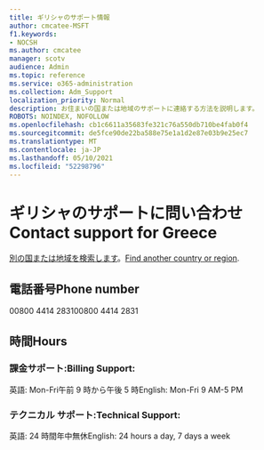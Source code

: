 ```yaml
---
title: ギリシャのサポート情報
author: cmcatee-MSFT
f1.keywords:
- NOCSH
ms.author: cmcatee
manager: scotv
audience: Admin
ms.topic: reference
ms.service: o365-administration
ms.collection: Adm_Support
localization_priority: Normal
description: お住まいの国または地域のサポートに連絡する方法を説明します。
ROBOTS: NOINDEX, NOFOLLOW
ms.openlocfilehash: cb1c6611a35683fe321c76a550db710be4fab0f4
ms.sourcegitcommit: de5fce90de22ba588e75e1a1d2e87e03b9e25ec7
ms.translationtype: MT
ms.contentlocale: ja-JP
ms.lasthandoff: 05/10/2021
ms.locfileid: "52298796"
---
```

# <a name="contact-support-for-greece"></a><span data-ttu-id="ff09b-103">ギリシャのサポートに問い合わせ</span><span class="sxs-lookup"><span data-stu-id="ff09b-103">Contact support for Greece</span></span>

<span data-ttu-id="ff09b-104">[別の国または地域を検索します](../../business-video/get-help-support.md)。</span><span class="sxs-lookup"><span data-stu-id="ff09b-104">[Find another country or region](../../business-video/get-help-support.md).</span></span>

## <a name="phone-number"></a><span data-ttu-id="ff09b-105">電話番号</span><span class="sxs-lookup"><span data-stu-id="ff09b-105">Phone number</span></span>
<span data-ttu-id="ff09b-106">00800 4414 2831</span><span class="sxs-lookup"><span data-stu-id="ff09b-106">00800 4414 2831</span></span>

## <a name="hours"></a><span data-ttu-id="ff09b-107">時間</span><span class="sxs-lookup"><span data-stu-id="ff09b-107">Hours</span></span>
### <a name="billing-support"></a><span data-ttu-id="ff09b-108">課金サポート:</span><span class="sxs-lookup"><span data-stu-id="ff09b-108">Billing Support:</span></span>

<span data-ttu-id="ff09b-109">英語: Mon-Fri午前 9 時から午後 5 時</span><span class="sxs-lookup"><span data-stu-id="ff09b-109">English: Mon-Fri 9 AM-5 PM</span></span>

### <a name="technical-support"></a><span data-ttu-id="ff09b-110">テクニカル サポート:</span><span class="sxs-lookup"><span data-stu-id="ff09b-110">Technical Support:</span></span>

<span data-ttu-id="ff09b-111">英語: 24 時間年中無休</span><span class="sxs-lookup"><span data-stu-id="ff09b-111">English: 24 hours a day, 7 days a week</span></span>
